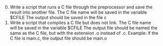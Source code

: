 0. Write a script that runs a C file through the preprocessor and save the result into another file.
	The C file name will be saved in the variable $CFILE
	The output should be saved in the file c
1. Write a script that compiles a C file but does not link.
	The C file name will be saved in the variable $CFILE
	The output file should be named the same as the C file, but with the extension .o instead of .c.
	Example: if the C file is main.c, the output file should be main.o
